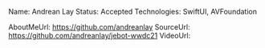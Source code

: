 Name: Andrean Lay
Status: Accepted
Technologies: SwiftUI, AVFoundation

AboutMeUrl: https://github.com/andreanlay
SourceUrl: https://github.com/andreanlay/jebot-wwdc21
VideoUrl: 

<!---
EXAMPLE
Name: John Appleseed
Status: Submitted <or> Winner <or> Distinguished <or> Rejected
Technologies: SwiftUI, RealityKit, CoreGraphic

AboutMeUrl: https://linkedin.com/in/johnappleseed
SourceUrl: https://github.com/johnappleseed/wwdc2025
VideoUrl: https://youtu.be/ABCDE123456
-->
